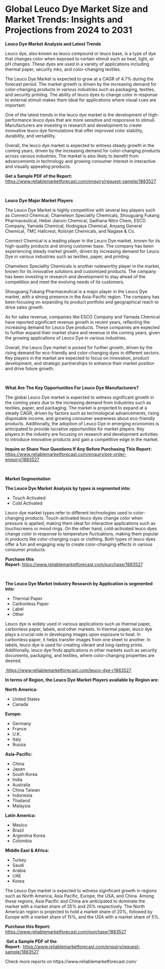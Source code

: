 <p><h1>Global Leuco Dye Market Size and Market Trends: Insights and Projections from 2024 to 2031</h1></p><p><strong>Leuco Dye Market Analysis and Latest Trends</strong></p>
<p><p>Leuco dye, also known as leuco compound or leuco base, is a type of dye that changes color when exposed to certain stimuli such as heat, light, or pH changes. These dyes are used in a variety of applications including thermal paper, security inks, and color-changing textiles.</p><p>The Leuco Dye Market is expected to grow at a CAGR of 4.7% during the forecast period. The market growth is driven by the increasing demand for color-changing products in various industries such as packaging, textiles, and security printing. The ability of leuco dyes to change color in response to external stimuli makes them ideal for applications where visual cues are important.</p><p>One of the latest trends in the leuco dye market is the development of high-performance leuco dyes that are more sensitive and responsive to stimuli. Manufacturers are investing in research and development to create innovative leuco dye formulations that offer improved color stability, durability, and versatility.</p><p>Overall, the leuco dye market is expected to witness steady growth in the coming years, driven by the increasing demand for color-changing products across various industries. The market is also likely to benefit from advancements in technology and growing consumer interest in interactive and visually appealing products.</p></p>
<p><strong>Get a Sample PDF of the Report:&nbsp;</strong> <a href="https://www.reliablemarketforecast.com/enquiry/request-sample/1883527">https://www.reliablemarketforecast.com/enquiry/request-sample/1883527</a></p>
<p>&nbsp;</p>
<p><strong>Leuco Dye Major Market Players</strong></p>
<p><p>The Leuco Dye Market is highly competitive with several key players such as Connect Chemical, Chameleon Speciality Chemicals, Shouguang Fukang Pharmaceutical, Hebei Jianxin Chemical, Sadhana Nitro Chem, ESCO Company, Yamada Chemical, Hodogaya Chemical, Anyang General Chemical, TMC Hallcrest, Kolorjet Chemicals, and Nagase & Co.</p><p>Connect Chemical is a leading player in the Leuco Dye market, known for its high-quality products and strong customer base. The company has been experiencing steady market growth, driven by increasing demand for Leuco Dye in various industries such as textiles, paper, and printing.</p><p>Chameleon Speciality Chemicals is another noteworthy player in the market, known for its innovative solutions and customized products. The company has been investing in research and development to stay ahead of the competition and meet the evolving needs of its customers.</p><p>Shouguang Fukang Pharmaceutical is a major player in the Leuco Dye market, with a strong presence in the Asia-Pacific region. The company has been focusing on expanding its product portfolio and geographical reach to drive sales growth.</p><p>As for sales revenue, companies like ESCO Company and Yamada Chemical have reported significant revenue growth in recent years, reflecting the increasing demand for Leuco Dye products. These companies are expected to further expand their market share and revenue in the coming years, given the growing applications of Leuco Dye in various industries.</p><p>Overall, the Leuco Dye market is poised for further growth, driven by the rising demand for eco-friendly and color-changing dyes in different sectors. Key players in the market are expected to focus on innovation, product development, and strategic partnerships to enhance their market position and drive future growth.</p></p>
<p>&nbsp;</p>
<p><strong>What Are The Key Opportunities For Leuco Dye Manufacturers?</strong></p>
<p><p>The global Leuco Dye market is expected to witness significant growth in the coming years due to the increasing demand from industries such as textiles, paper, and packaging. The market is projected to expand at a steady CAGR, driven by factors such as technological advancements, rising disposable income, and growing consumer awareness about eco-friendly products. Additionally, the adoption of Leuco Dye in emerging economies is anticipated to provide lucrative opportunities for market players. Key players in the industry are focusing on research and development activities to introduce innovative products and gain a competitive edge in the market.</p></p>
<p><strong>Inquire or Share Your Questions If Any Before Purchasing This Report:</strong> <a href="https://www.reliablemarketforecast.com/enquiry/pre-order-enquiry/1883527">https://www.reliablemarketforecast.com/enquiry/pre-order-enquiry/1883527</a></p>
<p>&nbsp;</p>
<p><strong>Market Segmentation</strong></p>
<p><strong>The Leuco Dye Market Analysis by types is segmented into:</strong></p>
<p><ul><li>Touch Activated</li><li>Cold Activated</li></ul></p>
<p><p>Leuco dye market types refer to different technologies used in color-changing products. Touch-activated leuco dyes change color when pressure is applied, making them ideal for interactive applications such as touchscreens or mood rings. On the other hand, cold-activated leuco dyes change color in response to temperature fluctuations, making them popular in products like color-changing cups or clothing. Both types of leuco dyes offer a fun and engaging way to create color-changing effects in various consumer products.</p></p>
<p><strong>Purchase this Report:&nbsp;</strong><a href="https://www.reliablemarketforecast.com/purchase/1883527">https://www.reliablemarketforecast.com/purchase/1883527</a></p>
<p>&nbsp;</p>
<p><strong>The Leuco Dye Market Industry Research by Application is segmented into:</strong></p>
<p><ul><li>Thermal Paper</li><li>Carbonless Paper</li><li>Label</li><li>Other</li></ul></p>
<p><p>Leuco dye is widely used in various applications such as thermal paper, carbonless paper, labels, and other markets. In thermal paper, leuco dye plays a crucial role in developing images upon exposure to heat. In carbonless paper, it helps transfer images from one sheet to another. In labels, leuco dye is used for creating vibrant and long-lasting prints. Additionally, leuco dye finds applications in other markets such as security documents, packaging, and textiles, where color-changing properties are desired.</p></p>
<p><a href="https://www.reliablemarketforecast.com/leuco-dye-r1883527">&nbsp;https://www.reliablemarketforecast.com/leuco-dye-r1883527</a></p>
<p><strong>In terms of Region, the Leuco Dye Market Players available by Region are:</strong></p>
<p>
    <p> <strong> North America: </strong>
        <ul>
            <li>United States</li>
            <li>Canada</li>
        </ul>
        </p> 
    <p> <strong> Europe: </strong>
        <ul>
            <li>Germany</li>
            <li>France</li>
            <li>U.K.</li>
            <li>Italy</li>
            <li>Russia</li>
        </ul>
        </p> 
    <p> <strong> Asia-Pacific: </strong>
        <ul>
            <li>China</li>
            <li>Japan</li>
            <li>South Korea</li>
            <li>India</li>
            <li>Australia</li>
            <li>China Taiwan</li>
            <li>Indonesia</li>
            <li>Thailand</li>
            <li>Malaysia</li>
        </ul>
        </p> 
    <p> <strong> Latin America: </strong>
        <ul>
            <li>Mexico</li>
            <li>Brazil</li>
            <li>Argentina Korea</li>
            <li>Colombia</li>
        </ul>
        </p> 
    <p> <strong> Middle East & Africa: </strong>
        <ul>
            <li>Turkey</li>
            <li>Saudi</li>
            <li>Arabia</li>
            <li>UAE</li>
            <li>Korea</li>
        </ul>
    </p>
    </p>
<p><p>The Leuco Dye market is expected to witness significant growth in regions such as North America, Asia Pacific, Europe, the USA, and China. Among these regions, Asia Pacific and China are anticipated to dominate the market with a market share of 35% and 25% respectively. The North American region is projected to hold a market share of 20%, followed by Europe with a market share of 15%, and the USA with a market share of 5%.</p></p>
<p><strong>Purchase this Report: </strong><a href="https://www.reliablemarketforecast.com/purchase/1883527">https://www.reliablemarketforecast.com/purchase/1883527</a></p>
<p>&nbsp;<strong>Get a Sample PDF of the Report:&nbsp;&nbsp;</strong><a href="https://www.reliablemarketforecast.com/enquiry/request-sample/1883527">https://www.reliablemarketforecast.com/enquiry/request-sample/1883527</a></p>
<p><strong></strong></p>
<p>Check more reports on https://www.reliablemarketforecast.com/</p>